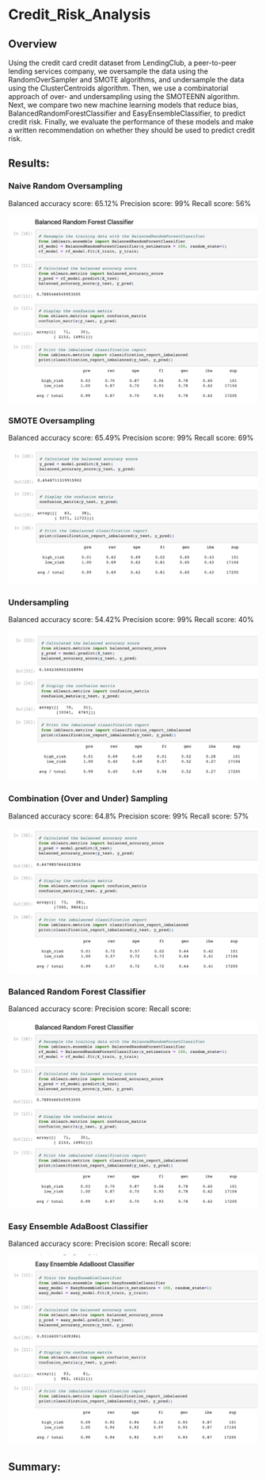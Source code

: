 # Credit_Risk_Analysis

## Overview

Using the credit card credit dataset from LendingClub, a peer-to-peer lending services company, we oversample the data using the RandomOverSampler and SMOTE algorithms, and undersample the data using the ClusterCentroids algorithm. Then, we use a combinatorial approach of over- and undersampling using the SMOTEENN algorithm. Next, we compare two new machine learning models that reduce bias, BalancedRandomForestClassifier and EasyEnsembleClassifier, to predict credit risk. Finally, we evaluate the performance of these models and make a written recommendation on whether they should be used to predict credit risk.

## Results:

### Naive Random Oversampling

Balanced accuracy score: 65.12%
Precision score: 99%
Recall score: 56%

![Naive_Random_Oversampling.png](https://github.com/alexhuynh0530/Credit_Risk_Analysis/blob/main/Screenshots/Balanced_Random_Forest_Classifier.png)

### SMOTE Oversampling

Balanced accuracy score: 65.49%
Precision score: 99%
Recall score: 69%

![SMOTE_Oversampling.png](https://github.com/alexhuynh0530/Credit_Risk_Analysis/blob/main/Screenshots/SMOTE_Oversampling.png)

### Undersampling

Balanced accuracy score: 54.42%
Precision score: 99%
Recall score: 40%

![Undersampling.png](https://github.com/alexhuynh0530/Credit_Risk_Analysis/blob/main/Screenshots/Undersampling.png)

### Combination (Over and Under) Sampling

Balanced accuracy score: 64.8%
Precision score: 99%
Recall score: 57%

![Combination.png](https://github.com/alexhuynh0530/Credit_Risk_Analysis/blob/main/Screenshots/Combination.png)

### Balanced Random Forest Classifier

Balanced accuracy score: 
Precision score: 
Recall score: 

![Balanced_Random_Forest_Classifier.png](https://github.com/alexhuynh0530/Credit_Risk_Analysis/blob/main/Screenshots/Balanced_Random_Forest_Classifier.png)

### Easy Ensemble AdaBoost Classifier

Balanced accuracy score: 
Precision score: 
Recall score: 

![Easy_Ensemble_AdaBoost_Classifier.png](https://github.com/alexhuynh0530/Credit_Risk_Analysis/blob/main/Screenshots/Easy_Ensemble_AdaBoost_Classifier.png)

## Summary: 

